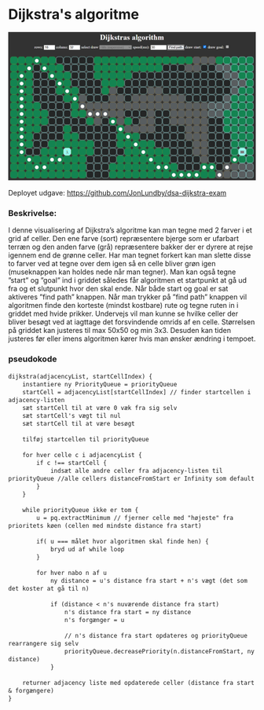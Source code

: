 # Dijkstra's algoritme

![alt text](/assets/Dijkstra_Path_01.png)

Deployet udgave: https://github.com/JonLundby/dsa-dijkstra-exam

### Beskrivelse:
I denne visualisering af Dijkstra’s algoritme kan man tegne med 2 farver i et grid af celler. Den ene farve (sort) repræsentere bjerge som er ufarbart terræn og den anden farve (grå) repræsentere bakker der er dyrere at rejse igennem end de grønne celler. Har man tegnet forkert kan man slette disse to farver ved at tegne over dem igen så en celle bliver grøn igen (museknappen kan holdes nede når man tegner). Man kan også tegne ”start” og ”goal” ind i griddet således får algoritmen et startpunkt at gå ud fra og et slutpunkt hvor den skal ende. Når både start og goal er sat aktiveres ”find path” knappen. Når man trykker på ”find path” knappen vil algoritmen finde den korteste (mindst kostbare) rute og tegne ruten in i griddet med hvide prikker. Undervejs vil man kunne se hvilke celler der bliver besøgt ved at iagttage det forsvindende omrids af en celle. Størrelsen på griddet kan justeres til max 50x50 og min 3x3. Desuden kan tiden justeres før eller imens algoritmen kører hvis man ønsker ændring i tempoet.


### pseudokode

```
dijkstra(adjacencyList, startCellIndex) {
    instantiere ny PriorityQueue = priorityQueue
    startCell = adjacencyList[startCellIndex] // finder startcellen i adjacency-listen
    sæt startCell til at være 0 væk fra sig selv
    sæt startCell's vægt til nul
    sæt startCell til at være besøgt

    tilføj startcellen til priorityQueue

    for hver celle c i adjacencyList {
        if c !== startCell {
            indsæt alle andre celler fra adjacency-listen til priorityQueue //alle cellers distanceFromStart er Infinity som default
        }
    }

    while priorityQueue ikke er tom {
        u = pq.extractMinimum // fjerner celle med "højeste" fra prioritets køen (cellen med mindste distance fra start)

        if( u === målet hvor algoritmen skal finde hen) {
            bryd ud af while loop
        }

        for hver nabo n af u
            ny distance = u's distance fra start + n's vægt (det som det koster at gå til n)

            if (distance < n's nuværende distance fra start)
                n's distance fra start = ny distance
                n's forgænger = u

                // n's distance fra start opdateres og priorityQueue rearrangere sig selv
                priorityQueue.decreasePriority(n.distanceFromStart, ny distance)
            }

    returner adjacency liste med opdaterede celler (distance fra start & forgængere)
}
```
